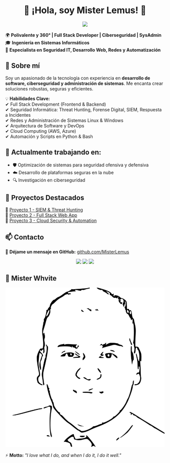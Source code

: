 <h1 align="center">👋 ¡Hola, soy Mister Lemus! 🚀</h1>

<p align="center">
  <img src="https://media.giphy.com/media/xT9IgzoKnwFNmISR8I/giphy.gif" width="300"/>
</p>


🌍 **Polivalente y 360° | Full Stack Developer | Ciberseguridad | SysAdmin**  
🎓 **Ingeniería en Sistemas Informáticos**  
🔐 **Especialista en Seguridad IT, Desarrollo Web, Redes y Automatización**  

## 🚀 Sobre mí  

Soy un apasionado de la tecnología con experiencia en **desarrollo de software, ciberseguridad y administración de sistemas**. Me encanta crear soluciones robustas, seguras y eficientes.  

💡 **Habilidades Clave:**  
✔ Full Stack Development (Frontend & Backend)  
✔ Seguridad Informática: Threat Hunting, Forense Digital, SIEM, Respuesta a Incidentes  
✔ Redes y Administración de Sistemas Linux & Windows  
✔ Arquitectura de Software y DevOps  
✔ Cloud Computing (AWS, Azure)  
✔ Automación y Scripts en Python & Bash  

## 🔭 Actualmente trabajando en:

- 🛡️ Optimización de sistemas para seguridad ofensiva y defensiva  
- ☁️ Desarrollo de plataformas seguras en la nube  
- 🔍 Investigación en ciberseguridad  

## 📂 Proyectos Destacados  
🔹 [Proyecto 1 - SIEM & Threat Hunting](https://github.com/MisterLemus/Proyecto-SIEM)  
🔹 [Proyecto 2 - Full Stack Web App](https://github.com/MisterLemus/WebApp-Segura)  
🔹 [Proyecto 3 - Cloud Security & Automation](https://github.com/MisterLemus/CloudSec-Auto)  

## 📫 Contacto  

📩 **Déjame un mensaje en GitHub:** [github.com/MisterLemus](https://github.com/MisterLemus)  

<p align="center">
  <img src="https://media.giphy.com/media/xUPGGIfZLW3JWHCICs/giphy.gif" width="250"/>
  <img src="https://media.giphy.com/media/077i6AULCXc0FKTj9s/giphy.gif" width="250"/>
  <img src="https://media.giphy.com/media/TFPdmm3rdzeZ0kP3zG/giphy.gif" width="250"/>
</p>

## 📸 Mister Whvite  

<a href="https://github.com/MisterLemus">
  <picture>
    <source media="(prefers-color-scheme: dark)" srcset="https://raw.githubusercontent.com/MisterLemus/MisterLemus/main/jcid-me.svg">
    <img alt="Mister Lemus GitHub Profile README" src="https://raw.githubusercontent.com/MisterLemus/MisterLemus/main/LEMUS.svg">
  </picture>
</a>

⚡ **Motto:** *"I love what I do, and when I do it, I do it well."*  




